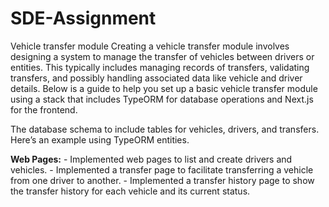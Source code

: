 # SDE-Assignment
Vehicle transfer module
Creating a vehicle transfer module involves designing a system to manage the transfer of vehicles between drivers or entities. This typically includes managing records of transfers, validating transfers, and possibly handling associated data like vehicle and driver details. Below is a guide to help you set up a basic vehicle transfer module using a stack that includes TypeORM for database operations and Next.js for the frontend.

The database schema to include tables for vehicles, drivers, and transfers. Here’s an example using TypeORM entities.

 **Web Pages:**
    - Implemented web pages to list and create drivers and vehicles.
    - Implemented a transfer page to facilitate transferring a vehicle from one driver to another.
    - Implemented a transfer history page to show the transfer history for each vehicle and its current status.
